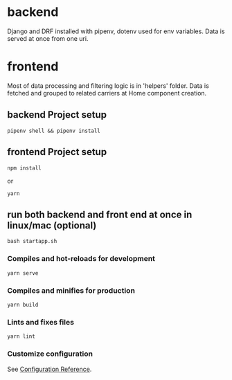 # backend
Django and DRF installed with pipenv, dotenv used for env variables.
Data is served at once from one uri.

# frontend
Most of data processing and filtering logic is in 'helpers' folder.
Data is fetched and grouped to related carriers at Home component creation.

## backend Project setup
```
pipenv shell && pipenv install
```

## frontend Project setup
```
npm install
```
or
```
yarn
```
## run both backend and front end at once in linux/mac (optional)
```
bash startapp.sh
```
### Compiles and hot-reloads for development
```
yarn serve
```
### Compiles and minifies for production

```
yarn build
```
### Lints and fixes files
```
yarn lint
```
### Customize configuration
See [Configuration Reference](https://cli.vuejs.org/config/).
